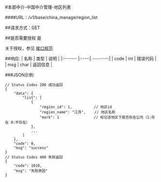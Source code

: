 #本部中介-中国中介管理-地区列表

####URL：/v1/base/china_manage/region_list

##请求方式：GET

##是否需要授权
是

关于授权，参见 [接口规范][1]

##响应:
| 名称  | 类型  | 说明 |
|:------- |:----:| --------:|
| code    | int  |  错误代码 |
| msg     | char |  返回信息 |

###JSON示例:
```
// Status Codes 200 成功返回
{
    "data": {
        "list": [
            {
                "region_id": 1,          // 地区id
                "region_name": "江苏",    // 地区名称
                "mark": 1                // 标记该地区下是否存在公司（1:存在 0:不存在）
            },
            ...
        ]
    },
    "code": 0,
    "msg": "success"
}
// Status Codes 400 失败返回
{
    "code": 1010,
    "msg": "失败原因"
}
```
[1]: ../read/auth.html